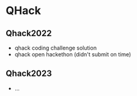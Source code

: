 # QHack
## Qhack2022
- qhack coding challenge solution
- qhack open hackethon (didn't submit on time)
## Qhack2023
- ...
